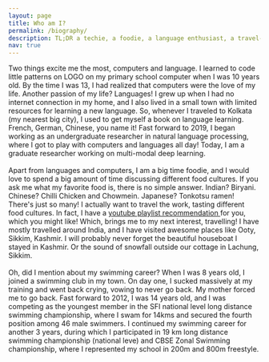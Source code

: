 ```yaml
---
layout: page
title: Who am I?
permalink: /biography/
description: TL;DR a techie, a foodie, a language enthusiast, a travel-lover, a thinker, and a former national level swimmer.
nav: true 
---
```

Two things excite me the most, computers and language. I learned to code little patterns on LOGO on my primary school computer when I was 10 years old. By the time I was 13, I had realized that computers were the love of my life. Another passion of my life? Languages! I grew up when I had no internet connection in my home, and I also lived in a small town with limited resources for learning a new language. So, whenever I traveled to Kolkata (my nearest big city), I used to get myself a book on language learning. French, German, Chinese, you name it! Fast forward to 2019, I began working as an undergraduate researcher in natural language processing, where I got to play with computers and languages all day! Today, I am a graduate researcher working on multi-modal deep learning. <br><br>
Apart from languages and computers, I am a big time foodie, and I would love to spend a big amount of time discussing different food cultures. If you ask me what my favorite food is, there is no simple answer. Indian? Biryani. Chinese? Chilli Chicken and Chowmein. Japanese? Tonkotsu ramen! There's just so many! I actually want to travel the work, tasting different food cultures. In fact, I have a <a href = "https://youtube.com/playlist?list=PL2REUR9swEndriFqLQtme_3NFhno5eqNv"> youtube playlist recommendation </a> for you, which you might like! Which, brings me to my next interest, travelling! I have mostly travelled around India, and I have visited awesome places like Ooty, Sikkim, Kashmir. I will probably never forget the beautiful houseboat I stayed in Kashmir. Or the sound of snowfall outside our cottage in Lachung, Sikkim. <br><br>
Oh, did I mention about my swimming career? When I was 8 years old, I joined a swimming club in my town. On day one, I sucked massively at my training and went back crying, vowing to never go back. My mother forced me to go back. Fast forward to 2012, I was 14 years old, and I was competing as the youngest member in the SFI national level long distance swimming championship, where I swam for 14kms and secured the fourth position among 46 male swimmers. I continued my swimming career for another 3 years, during which I participated in 19 km long distance swimming championship (national leve) and CBSE Zonal Swimming championship, where I represented my school in 200m and 800m freestyle. 